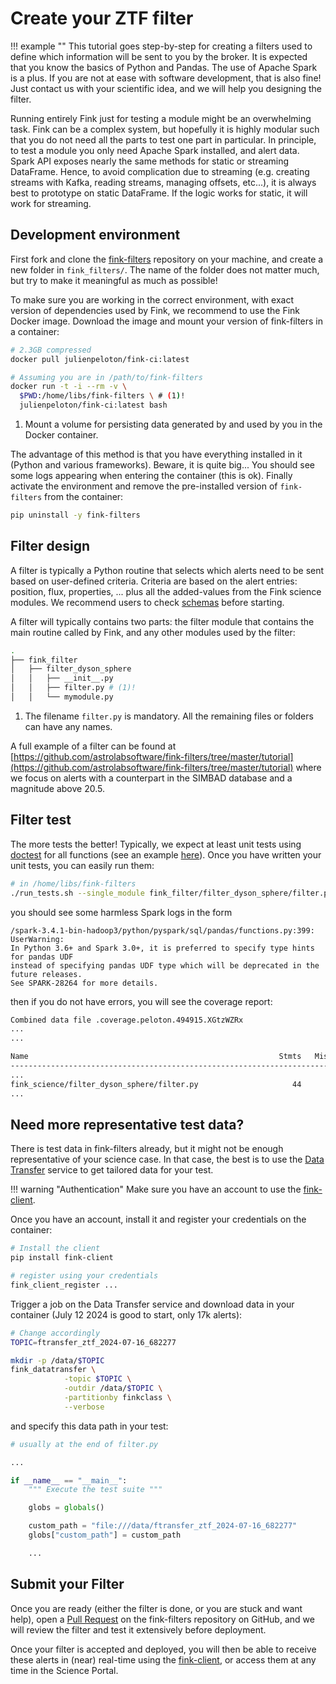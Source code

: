 # Create your ZTF filter


!!! example ""
    This tutorial goes step-by-step for creating a filters used to define which information will be sent to you by the broker. It is expected that you know the basics of Python and Pandas. The use of Apache Spark is a plus. If you are not at ease with software development, that is also fine! Just contact us with your scientific idea, and we will help you designing the filter.

Running entirely Fink just for testing a module might be an overwhelming task. Fink can be a complex system, but hopefully it is highly modular such that you do not need all the parts to test one part in particular. In principle, to test a module you only need Apache Spark installed, and alert data. Spark API exposes nearly the same methods for static or streaming DataFrame. Hence, to avoid complication due to streaming (e.g. creating streams with Kafka, reading streams, managing offsets, etc...), it is always best to prototype on static DataFrame. If the logic works for static, it will work for streaming.

## Development environment

First fork and clone the [fink-filters](https://github.com/astrolabsoftware/fink-filters) repository on your machine, and create a new folder in `fink_filters/`. The name of the folder does not matter much, but try to make it meaningful as much as possible!

To make sure you are working in the correct environment, with exact version of dependencies used by Fink, we recommend to use the Fink Docker image. Download the image and mount your version of fink-filters in a container:

```bash
# 2.3GB compressed
docker pull julienpeloton/fink-ci:latest

# Assuming you are in /path/to/fink-filters
docker run -t -i --rm -v \
  $PWD:/home/libs/fink-filters \ # (1)!
  julienpeloton/fink-ci:latest bash
```

1. Mount a volume for persisting data generated by and used by you in the Docker container.

The advantage of this method is that you have everything installed in it (Python and various frameworks). Beware, it is quite big... You should see some logs appearing when entering the container (this is ok). Finally activate the environment and remove the pre-installed version of `fink-filters` from the container:

```bash
pip uninstall -y fink-filters
```

## Filter design

A filter is typically a Python routine that selects which alerts need to be sent based on user-defined criteria. Criteria are based on the alert entries: position, flux, properties, ... plus all the added-values from the Fink science modules. We recommend users to check [schemas](schemas.md) before starting.

A filter will typically contains two parts: the filter module that contains the main routine called by Fink, and any other modules used by the filter:

```bash
.
├── fink_filter
│   ├── filter_dyson_sphere
│   │   ├── __init__.py
│   │   ├── filter.py # (1)!
│   │   └── mymodule.py
```

1. The filename `filter.py` is mandatory. All the remaining files or folders can have any names.


A full example of a filter can be found at [https://github.com/astrolabsoftware/fink-filters/tree/master/tutorial](https://github.com/astrolabsoftware/fink-filters/tree/master/tutorial) where we focus on alerts with a counterpart in the SIMBAD database and a magnitude above 20.5.

## Filter test

The more tests the better! Typically, we expect at least unit tests using [doctest](https://docs.python.org/3/library/doctest.html) for all functions (see an example [here](https://github.com/astrolabsoftware/fink-filters/blob/be30474e10d041afe8da992ac1fe37da71db230f/fink_filters/filter_early_sn_candidates/filter.py#L136-L157)). Once you have written your unit tests, you can easily run them:

```bash
# in /home/libs/fink-filters
./run_tests.sh --single_module fink_filter/filter_dyson_sphere/filter.py
```

you should see some harmless Spark logs in the form

```
/spark-3.4.1-bin-hadoop3/python/pyspark/sql/pandas/functions.py:399: UserWarning:
In Python 3.6+ and Spark 3.0+, it is preferred to specify type hints for pandas UDF
instead of specifying pandas UDF type which will be deprecated in the future releases.
See SPARK-28264 for more details.
```

then if you do not have errors, you will see the coverage report:

```bash
Combined data file .coverage.peloton.494915.XGtzWZRx
...
...

Name                                                        Stmts   Miss  Cover   Missing
-----------------------------------------------------------------------------------------
...
fink_science/filter_dyson_sphere/filter.py                     44      6    86%   39-42, 59-61
...
```

## Need more representative test data?

There is test data in fink-filters already, but it might not be enough representative of your science case. In that case, the best is to use the [Data Transfer](https://fink-portal.org/download) service to get tailored data for your test.

!!! warning "Authentication"
    Make sure you have an account to use the [fink-client](https://github.com/astrolabsoftware/fink-client).

Once you have an account, install it and register your credentials on the container:

```bash
# Install the client
pip install fink-client

# register using your credentials
fink_client_register ...
```

Trigger a job on the Data Transfer service and download data in your container (July 12 2024 is good to start, only 17k alerts):

```bash
# Change accordingly
TOPIC=ftransfer_ztf_2024-07-16_682277

mkdir -p /data/$TOPIC
fink_datatransfer \
            -topic $TOPIC \
            -outdir /data/$TOPIC \
            -partitionby finkclass \
            --verbose
```

and specify this data path in your test:

```python
# usually at the end of filter.py

...

if __name__ == "__main__":
    """ Execute the test suite """

    globs = globals()

    custom_path = "file:///data/ftransfer_ztf_2024-07-16_682277"
    globs["custom_path"] = custom_path

    ...

```

## Submit your Filter

Once you are ready (either the filter is done, or you are stuck and want help), open a [Pull Request](https://github.com/astrolabsoftware/fink-filters/pulls) on the fink-filters repository on GitHub, and we will review the filter and test it extensively before deployment.

Once your filter is accepted and deployed, you will then be able to receive these alerts in (near) real-time using the [fink-client](https://github.com/astrolabsoftware/fink-client), or access them at any time in the Science Portal.
